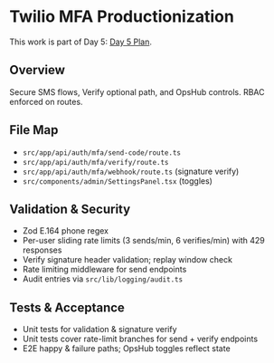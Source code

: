 <!--
AI Summary: Productionizing Twilio MFA/SMS with Zod E.164 validation, webhook signature verification, rate limits, and audit logging.
-->

# Twilio MFA Productionization

This work is part of Day 5: [Day 5 Plan](../planning/DAY_5_PLAN.md).

## Overview

Secure SMS flows, Verify optional path, and OpsHub controls. RBAC enforced on routes.

## File Map

- `src/app/api/auth/mfa/send-code/route.ts`
- `src/app/api/auth/mfa/verify/route.ts`
- `src/app/api/auth/mfa/webhook/route.ts` (signature verify)
- `src/components/admin/SettingsPanel.tsx` (toggles)

## Validation & Security

- Zod E.164 phone regex
- Per-user sliding rate limits (3 sends/min, 6 verifies/min) with 429 responses
- Verify signature header validation; replay window check
- Rate limiting middleware for send endpoints
- Audit entries via `src/lib/logging/audit.ts`

## Tests & Acceptance

- Unit tests for validation & signature verify
- Unit tests cover rate-limit branches for send + verify endpoints
- E2E happy & failure paths; OpsHub toggles reflect state
